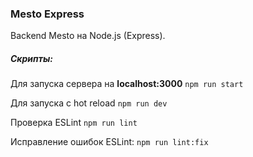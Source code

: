 ### Mesto Express 

Backend Mesto на Node.js (Express).

##### Скрипты:
Для запуска сервера на **localhost:3000** 
`npm run start`

Для запуска с hot reload
`npm run dev`

Проверка ESLint
`npm run lint`

Исправление ошибок ESLint:
`npm run lint:fix`



